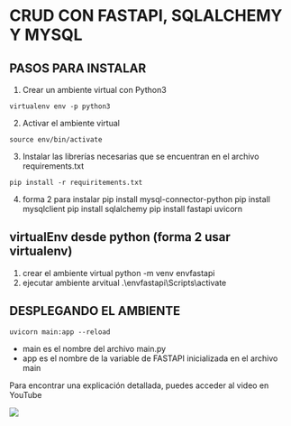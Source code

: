 # CRUD CON FASTAPI, SQLALCHEMY Y MYSQL



## PASOS PARA INSTALAR
1. Crear un ambiente virtual con Python3
```
virtualenv env -p python3

```
2. Activar el ambiente virtual
```
source env/bin/activate

```
3. Instalar las librerías necesarias que se encuentran en el archivo requirements.txt
```
pip install -r requiritements.txt

```
4. forma 2 para instalar
pip install mysql-connector-python
pip install mysqlclient
pip install sqlalchemy
pip install fastapi uvicorn
## virtualEnv desde python (forma 2 usar virtualenv)
1. crear el ambiente virtual
python -m venv envfastapi
2. ejecutar ambiente arvitual
.\envfastapi\Scripts\activate

## DESPLEGANDO EL AMBIENTE
```
uvicorn main:app --reload

```
* main es el nombre del archivo main.py
* app es el nombre de la variable de FASTAPI inicializada en el archivo main


Para encontrar una explicación detallada, puedes acceder al video en YouTube

[![](http://img.youtube.com/vi/2ZXiW1ZQqqU/0.jpg)](https://www.youtube.com/watch?v=2ZXiW1ZQqqU "")

